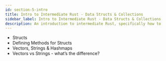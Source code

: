 ```yaml
---
id: section-5-intro
title: Intro to Intermediate Rust - Data Structs & Collections
sidebar_label: Intro to Intermediate Rust - Data Structs & Collections
description: An introduction to intermediate Rust, specifically how to utilize data structs and collections.
---
```


- Structs
- Defining Methods for Structs
- Vectors, Strings & Hashmaps
- Vectors vs Strings - what’s the difference?
